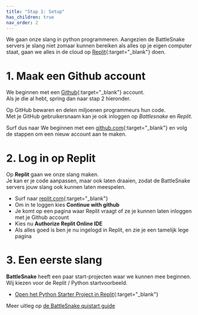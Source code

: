 ```yaml
---
title: "Stap 1: Setup"
has_children: true
nav_order: 2
---
```


We gaan onze slang in python programmeren. Aangezien de BattleSnake servers je slang niet zomaar kunnen bereiken als alles op je eigen computer staat, gaan we alles in de cloud op [Replit](https://replit.com/){:target="_blank"} doen.  


# 1. Maak een Github account
We beginnen met een [Github](https://www.github.com){:target="_blank"} account.  
Als je die al hebt, spring dan naar stap 2 hieronder.  
  

Op GitHub bewaren en delen miljoenen programmeurs hun code.  
Met je GitHub gebruikersnaam kan je ook inloggen op _Battlesnake_ en _Replit_.

Surf dus naar We beginnen met een [github.com](https://github.com/signup){:target="_blank"} en volg de stappen om een nieuw account aan te maken.

# 2. Log in op Replit
Op **Replit** gaan we onze slang maken.  
Je kan er je code aanpassen, maar ook laten draaien, zodat de BattleSnake servers jouw slang ook kunnen laten meespelen.

- Surf naar [replit.com](https://replit.com/login){:target="_blank"}
- Om in te loggen kies **Continue with github**
- Je komt op een pagina waar Replit vraagt of ze je kunnen laten inloggen met je Github account
- Kies nu **Authorize Replit Online IDE**
- Als alles goed is ben je nu ingelogd in Replit, en zie je een tamelijk lege pagina

# 3. Een eerste slang
**BattleSnake** heeft een paar start-projecten waar we kunnen mee beginnen.
Wij kiezen voor de Replit / Python startvoorbeeld.

- [Open het Python Starter Project in Replit](https://repl.it/github/BattlesnakeOfficial/starter-snake-python){:target="_blank"}


Meer uitleg op [de BattleSnake quistart guide](https://docs.battlesnake.com/guides/getting-started)


